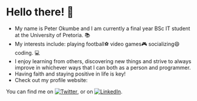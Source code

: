 # Hello there! 👋
- My name is Peter Okumbe and I am currently a final year BSc IT student at the University of Pretoria. :books:
- My interests include: playing football:soccer: video games:video_game: socializing:smile: coding. :computer:
- I enjoy learning from others, discovering new things and strive to always improve in whichever ways that I can both as a person and programmer.
- Having faith and staying positive in life is key! 
- Check out my profile website: 

You can find me on [![Twitter][1.2]][1], or on [![LinkedIn][2.2]][2].

<!-- Icons -->

[1.2]: http://i.imgur.com/wWzX9uB.png
[2.2]: https://raw.githubusercontent.com/MartinHeinz/MartinHeinz/master/linkedin-3-16.png 

<!-- Links to social media accounts -->

[1]: https://twitter.com/peter_ta1
[2]: https://www.linkedin.com/in/peter-okumbe-65a887203/
